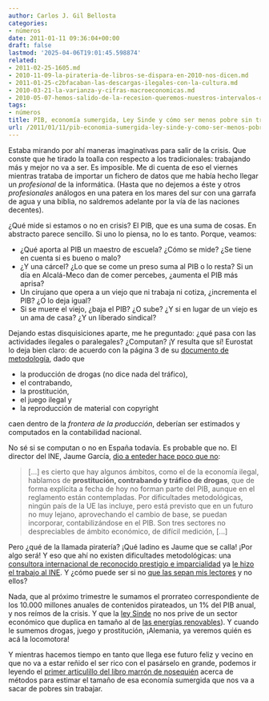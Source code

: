 ```yaml
---
author: Carlos J. Gil Bellosta
categories:
- números
date: 2011-01-11 09:36:04+00:00
draft: false
lastmod: '2025-04-06T19:01:45.598874'
related:
- 2011-02-25-1605.md
- 2010-11-09-la-pirateria-de-libros-se-dispara-en-2010-nos-dicen.md
- 2011-01-25-c2bfacaban-las-descargas-ilegales-con-la-cultura.md
- 2010-03-21-la-varianza-y-cifras-macroeconomicas.md
- 2010-05-07-hemos-salido-de-la-recesion-queremos-nuestros-intervalos-de-confianza.md
tags:
- números
title: PIB, economía sumergida, Ley Sinde y cómo ser menos pobre sin trabajar
url: /2011/01/11/pib-economia-sumergida-ley-sinde-y-como-ser-menos-pobre-sin-trabajar/
---
```


Estaba mirando por ahí maneras imaginativas para salir de la crisis. Que conste que he tirado la toalla con respecto a los tradicionales: trabajando más y mejor no va a ser. Es imposible. Me di cuenta de eso el viernes mientras trataba de importar un fichero de datos que me había hecho llegar un _profesional_ de la informática. (Hasta que no dejemos a éste y otros _profesionales_ análogos en una patera en los mares del sur con una garrafa de agua y una biblia, no saldremos adelante por la vía de las naciones decentes).

¿Qué mide si estamos o no en crisis? El PIB, que es una suma de cosas. En abstracto parece sencillo. Si uno lo piensa, no lo es tanto. Porque, veamos:

* ¿Qué aporta al PIB un maestro de escuela? ¿Cómo se mide? ¿Se tiene en cuenta si es bueno o malo?
* ¿Y una cárcel? ¿Lo que se come un preso suma al PIB o lo resta? Si un día en Alcalá-Meco dan de comer percebes, ¿aumenta el PIB más aprisa?
* Un cirujano que opera a un viejo que ni trabaja ni cotiza, ¿incrementa el PIB? ¿O lo deja igual?
* Si se muere el viejo, ¿baja el PIB? ¿O sube? ¿Y si en lugar de un viejo es un ama de casa? ¿Y un liberado sindical?

Dejando estas disquisiciones aparte, me he preguntado: ¿qué pasa con las actividades ilegales o paralegales? ¿Computan? ¡Y resulta que sí! Eurostat lo deja bien claro: de acuerdo con la página 3 de su [documento de metodología](http://epp.eurostat.ec.europa.eu/portal/page/portal/national_accounts/documents/FAQ_NA_1.pdf), dado que



* la producción de drogas (no dice nada del tráfico),
* el contrabando,
* la prostitución,
* el juego ilegal y
* la reproducción de material con copyright

caen dentro de la _frontera de la producción_, deberían ser estimados y computados en la contabilidad nacional.

No sé si se computan o no en España todavía. Es probable que no. El director del INE, Jaume García, [dio a enteder hace poco que no](http://www.cincodias.com/articulo/economia/PIB-contabilizara-prostitucion-contrabando/20101020cdscdieco_7/):


>[...] es cierto que hay algunos ámbitos, como el de la economía ilegal, hablamos de **prostitución, contrabando y tráfico de drogas**, que de forma explícita a fecha de hoy no forman parte del PIB, aunque en el reglamento están contempladas. Por dificultades metodológicas, ningún país de la UE las incluye, pero está previsto que en un futuro no muy lejano, aprovechando el cambio de base, se puedan incorporar, contabilizándose en el PIB. Son tres sectores no despreciables de ámbito económico, de difícil medición, [...]

Pero ¿qué de la llamada piratería? ¡Qué ladino es Jaume que se calla! ¡Por algo será! Y eso que ahí no existen dificultades metodológicas: una [consultora internacional de reconocido prestigio e imparcialidad](http://www.idcspain.com) ya [le hizo el trabajo al INE](http://www.cedro.org/Files/Observatoriopirateriayhabitosconsumodigitales.pdf). Y ¿cómo puede ser si no [que las sepan mis lectores](http://www.datanalytics.com/2010/11/09/la-pirateria-de-libros-se-dispara-en-2010-nos-dicen/) y no ellos?

Nada, que al próximo trimestre le sumamos el prorrateo correspondiente de los 10.000 millones anuales de contenidos pirateados, un 1% del PIB anual, y nos reímos de la crisis. Y que la [ley Sinde](http://es.wikipedia.org/wiki/Ley_Sinde#Posturas_enfrentadas_ante_la_Ley_de_Econom.C3.ADa_Sostenible_referente_a_Internet) no nos prive de un sector económico que duplica en tamaño al de [las energías renovables](http://www.appa.es/descargas/InformeAppa_web.pdf)). Y cuando le sumemos drogas, juego y prostitución, ¡Alemania, ya veremos quién es acá la locomotora!

Y mientras hacemos tiempo en tanto que llega ese futuro feliz y vecino en que no va a estar reñido el ser rico con el pasárselo en grande, podemos ir leyendo el [primer articulillo del libro marrón de nosequién](https://circulodeempresarios.org/publicaciones/implicaciones-de-la-economia-sumergida-en-espana-libro-marron-2010/) acerca de métodos para estimar el tamaño de esa economía sumergida que nos va a sacar de pobres sin trabajar.